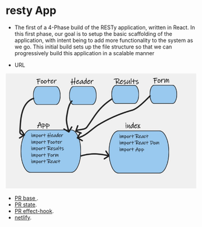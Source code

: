 # resty App

- The first of a 4-Phase build of the RESTy application, written in React. In this first phase, our goal is to setup the basic scaffolding of the application, with intent 
being to add more functionality to the system as we go. This initial build sets up the file structure so that we can progressively build this application in a scalable 
manner


- URL

![URL](URL.jpg)

- [PR base ](https://github.com/ManalKhAlbahar/resty/pull/2).
- [PR state](https://github.com/ManalKhAlbahar/resty/pull/3).
- [PR effect-hook](https://github.com/ManalKhAlbahar/resty/pull/4).
- [netlify](https://6278266da368300feb638098--chimerical-hummingbird-f5b2ab.netlify.app/).

